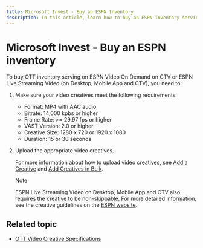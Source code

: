 ```yaml
---
title: Microsoft Invest - Buy an ESPN Inventory
description: In this article, learn how to buy an ESPN inventory serving OTT inventory On Demand on CTV or ESPN live streaming video.
---
```


# Microsoft Invest - Buy an ESPN inventory

To buy OTT inventory serving on ESPN Video On Demand on CTV or ESPN Live Streaming Video (on Desktop, Mobile App and CTV), you need to:

1. Make sure your video creatives meet the following requirements:
    - Format: MP4 with AAC audio
    - Bitrate: 14,000 kpbs or higher
    - Frame Rate: &gt;= 29.97 fps or higher
    - VAST Version: 2.0 or higher
    - Creative Size: 1280 x 720 or 1920 x 1080
    - Duration: 15 or 30 seconds

1. Upload the appropriate video creatives.

    For more information about how to upload video creatives, see [Add a Creative](add-a-creative.md) and [Add Creatives in Bulk](add-creatives-in-bulk.md).

    > [!NOTE]
    > ESPN Live Streaming Video on Desktop, Mobile App and CTV also requires the creative to be non-skippable. For more detailed information, see the creative guidelines on the [ESPN website](http://www.espn.com/adspecs/US/espn/index.html).

## Related topic

- [OTT Video Creative Specifications](ott-video-creative-specifications.md)
